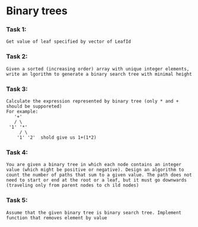 # **Binary trees**

### **Task 1:**
    Get value of leaf specified by vector of LeafId

### **Task 2:**
    Given a sorted (increasing order) array with unique integer elements, write an lgorithm to generate a binary search tree with minimal height

### **Task 3:**
    Calculate the expression represented by binary tree (only * and + should be supporeted)
    For example: 
       '+'
       / \
     '1' '*'
         / \
        '1' '2'  shold give us 1+(1*2)

### **Task 4:**
    You are given a binary tree in which each node contains an integer value (which might be positive or negative). Design an algorithm to count the number of paths that sum to a given value. The path does not need to start or end at the root or a leaf, but it must go downwards (traveling only from parent nodes to ch ild nodes)

### **Task 5:**
    Assume that the given binary tree is binary search tree. Implement function that removes element by value